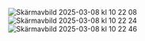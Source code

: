 ![Skärmavbild 2025-03-08 kl  10 22 08](https://github.com/user-attachments/assets/5499c455-8156-4172-b063-46d004c396a1)
![Skärmavbild 2025-03-08 kl  10 22 24](https://github.com/user-attachments/assets/7ca2199b-edd2-4681-b39a-1be0a04c3e73)
![Skärmavbild 2025-03-08 kl  10 22 46](https://github.com/user-attachments/assets/5d6415f3-77c7-4a15-a61b-db3bdb806147)
